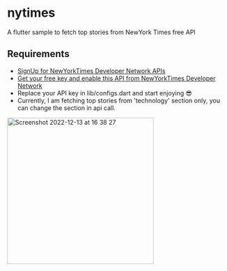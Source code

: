 # nytimes

A flutter sample to fetch top stories from NewYork Times free API

## Requirements

- [SignUp for NewYorkTimes Developer Network APIs](https://developer.nytimes.com)
- [Get your free key and enable this API from NewYorkTimes Developer Network](https://developer.nytimes.com/docs/top-stories-product/1/overview)
- Replace your API key in lib/configs.dart and start enjoying 😎
- Currently, I am fetching top stories from 'technology' section only, you can change the section in api call.





<img width="336" alt="Screenshot 2022-12-13 at 16 38 27" src="https://user-images.githubusercontent.com/8511305/207468915-2e70d40b-97e4-46d6-a537-ec14f72b85ac.png">


